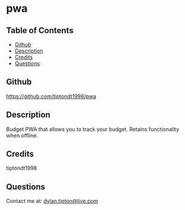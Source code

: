 # pwa
## Table of Contents
* [Github](README.md/#Github)
* [Description](README.md/#Description)
* [Credits](README.md/#Credits)
* [Questions](README.md/#Questions)
## Github
https://github.com/tiptondt1998/pwa
## Description
Budget PWA that allows you to track your budget. Retains functionality when offline.
## Credits
tiptondt1998
## Questions
Contact me at: dylan.tipton@live.com
